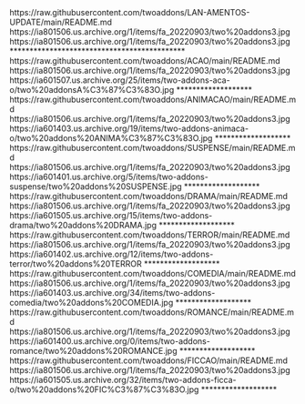 <item>
<title>[I][COLOR indigo][/COLOR][B][COLOR white]LANÇAMENTOS 2022 [/COLOR][B][COLOR white]  [/COLOR][/B][COLOR indigo]***[/COLOR][/I]</title>
<externallink>https://raw.githubusercontent.com/twoaddons/LAN-AMENTOS-UPDATE/main/README.md</externallink>
<thumbnail>https://ia801506.us.archive.org/1/items/fa_20220903/two%20addons3.jpg</thumbnail>
<fanart>https://ia801506.us.archive.org/1/items/fa_20220903/two%20addons3.jpg</fanart>
<info></info>
</item> 
********************************************

<item>
<title>[I][COLOR indigo][/COLOR][B][COLOR white]AÇÃO [/COLOR][B][COLOR white]  [/COLOR][/B][COLOR indigo]***[/COLOR][/I]</title>
<externallink>https://raw.githubusercontent.com/twoaddons/ACAO/main/README.md</externallink>
<thumbnail>https://ia801506.us.archive.org/1/items/fa_20220903/two%20addons3.jpg</thumbnail>
<fanart>https://ia601507.us.archive.org/25/items/two-addons-aca-o/two%20addonsA%C3%87%C3%83O.jpg</fanart>
<info></info>
</item> 
*******************
<item>
<title>[I][COLOR indigo][/COLOR][B][COLOR white]ANIMAÇÃO [/COLOR][B][COLOR white]  [/COLOR][/B][COLOR indigo]***[/COLOR][/I]</title>
<link></link>
<externallink>https://raw.githubusercontent.com/twoaddons/ANIMACAO/main/README.md</externallink>
<thumbnail>https://ia801506.us.archive.org/1/items/fa_20220903/two%20addons3.jpg</thumbnail>
<fanart>https://ia601403.us.archive.org/19/items/two-addons-animaca-o/two%20addons%20ANIMA%C3%87%C3%83O.jpg</fanart>
<info></info>
</item> 
*******************

<item>
<title>[I][COLOR indigo][/COLOR][B][COLOR white]SUSPENSE [/COLOR][B][COLOR white]  [/COLOR][/B][COLOR indigo]***[/COLOR][/I]</title>
<link></link>
<externallink>https://raw.githubusercontent.com/twoaddons/SUSPENSE/main/README.md</externallink>
<thumbnail>https://ia801506.us.archive.org/1/items/fa_20220903/two%20addons3.jpg</thumbnail>
<fanart>https://ia601401.us.archive.org/5/items/two-addons-suspense/two%20addons%20SUSPENSE.jpg</fanart>
<info></info>
</item> 
*******************

<item>
<title>[I][COLOR indigo][/COLOR][B][COLOR white]DRAMA [/COLOR][B][COLOR white]  [/COLOR][/B][COLOR indigo]***[/COLOR][/I]</title>
<link></link>
<externallink>https://raw.githubusercontent.com/twoaddons/DRAMA/main/README.md</externallink>
<thumbnail>https://ia801506.us.archive.org/1/items/fa_20220903/two%20addons3.jpg</thumbnail>
<fanart>https://ia601505.us.archive.org/15/items/two-addons-drama/two%20addons%20DRAMA.jpg</fanart>
<info></info>
</item> 
******************* 

<item>
<title>[I][COLOR indigo][/COLOR][B][COLOR white]TERROR [/COLOR][B][COLOR white] [/COLOR][/B][COLOR indigo]***[/COLOR][/I]</title>
<link></link>
<externallink>https://raw.githubusercontent.com/twoaddons/TERROR/main/README.md</externallink>
<thumbnail>https://ia801506.us.archive.org/1/items/fa_20220903/two%20addons3.jpg</thumbnail>
<fanart>https://ia601402.us.archive.org/12/items/two-addons-terror/two%20addons%20TERROR</fanart>
<info></info>
</item> 
******************* 

<item>
<title>[I][COLOR indigo][/COLOR][B][COLOR white]COMEDIA [/COLOR][B][COLOR white] [/COLOR][/B][COLOR indigo]***[/COLOR][/I]</title>
<link></link>
<externallink>https://raw.githubusercontent.com/twoaddons/COMEDIA/main/README.md</externallink>
<thumbnail>https://ia801506.us.archive.org/1/items/fa_20220903/two%20addons3.jpg</thumbnail>
<fanart>https://ia601403.us.archive.org/34/items/two-addons-comedia/two%20addons%20COMEDIA.jpg</fanart>
<info></info>
</item> 
*******************

<item>
<title>[I][COLOR indigo][/COLOR][B][COLOR white]ROMANCE [/COLOR][B][COLOR white]  [/COLOR][/B][COLOR indigo]***[/COLOR][/I]</title>
<link></link>
<externallink>https://raw.githubusercontent.com/twoaddons/ROMANCE/main/README.md</externallink>
<thumbnail>https://ia801506.us.archive.org/1/items/fa_20220903/two%20addons3.jpg</thumbnail>
<fanart>https://ia601400.us.archive.org/0/items/two-addons-romance/two%20addons%20ROMANCE.jpg</fanart>
<info></info>
</item> 
*******************

<item>
<title>[I][COLOR indigo][/COLOR][B][COLOR white]FICÇÃO [/COLOR][B][COLOR white]  [/COLOR][/B][COLOR indigo]***[/COLOR][/I]</title>
<link></link>
<externallink>https://raw.githubusercontent.com/twoaddons/FICCAO/main/README.md</externallink>
<thumbnail>https://ia801506.us.archive.org/1/items/fa_20220903/two%20addons3.jpg</thumbnail>
<fanart>https://ia601505.us.archive.org/32/items/two-addons-ficca-o/two%20addons%20FIC%C3%87%C3%83O.jpg</fanart>
<info></info>
</item> 
*******************

